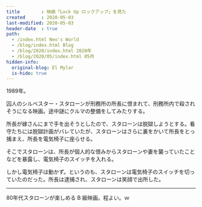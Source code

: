 ```yaml
---
title        : 映画「Lock Up ロックアップ」を見た
created      : 2020-05-03
last-modified: 2020-05-03
header-date  : true
path:
  - /index.html Neo's World
  - /blog/index.html Blog
  - /blog/2020/index.html 2020年
  - /blog/2020/05/index.html 05月
hidden-info:
  original-blog: El Mylar
  is-hide: true
---
```


1989年。

囚人のシルベスター・スタローンが刑務所の所長に恨まれて、刑務所内で殺されそうになる映画。途中謎にクルマの整備をしてみたりする。

所長が嫁さんにまで手を出そうとしたので、スタローンは脱獄しようとする。看守たちには脱獄計画がバレていたが、スタローンはさらに裏をかいて所長をとっ捕まえ、所長を電気椅子に座らせる。

そこでスタローンは、所長が個人的な恨みからスタローンや妻を襲っていたことなどを暴露し、電気椅子のスイッチを入れる。

しかし電気椅子は動かず。というのも、スタローンは電気椅子のスイッチを切っていたのだった。所長は逮捕され、スタローンは笑顔で出所した。

---

80年代スタローンが楽しめる B 級映画。程よい。ｗ
